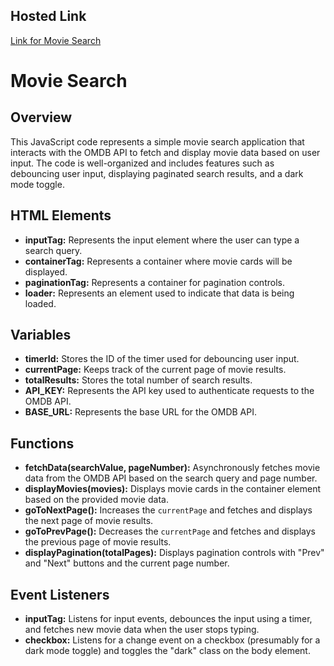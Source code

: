 ## Hosted Link
[Link for Movie Search](https://karan9927.github.io/JavaScript/Movie%20Search/)
# Movie Search

## Overview

This JavaScript code represents a simple movie search application that interacts with the OMDB API to fetch and display movie data based on user input. The code is well-organized and includes features such as debouncing user input, displaying paginated search results, and a dark mode toggle.

## HTML Elements

- **inputTag:** Represents the input element where the user can type a search query.
- **containerTag:** Represents a container where movie cards will be displayed.
- **paginationTag:** Represents a container for pagination controls.
- **loader:** Represents an element used to indicate that data is being loaded.

## Variables

- **timerId:** Stores the ID of the timer used for debouncing user input.
- **currentPage:** Keeps track of the current page of movie results.
- **totalResults:** Stores the total number of search results.
- **API_KEY:** Represents the API key used to authenticate requests to the OMDB API.
- **BASE_URL:** Represents the base URL for the OMDB API.

## Functions

- **fetchData(searchValue, pageNumber):** Asynchronously fetches movie data from the OMDB API based on the search query and page number.
- **displayMovies(movies):** Displays movie cards in the container element based on the provided movie data.
- **goToNextPage():** Increases the `currentPage` and fetches and displays the next page of movie results.
- **goToPrevPage():** Decreases the `currentPage` and fetches and displays the previous page of movie results.
- **displayPagination(totalPages):** Displays pagination controls with "Prev" and "Next" buttons and the current page number.

## Event Listeners

- **inputTag:** Listens for input events, debounces the input using a timer, and fetches new movie data when the user stops typing.
- **checkbox:** Listens for a change event on a checkbox (presumably for a dark mode toggle) and toggles the "dark" class on the body element.

